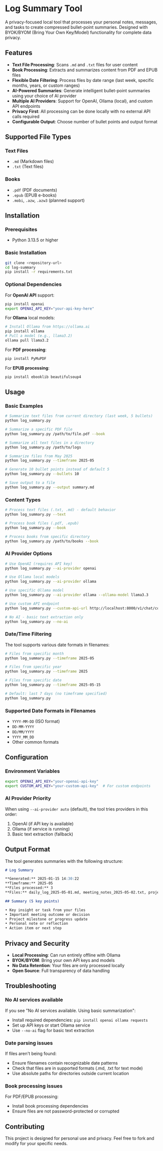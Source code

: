 # Log Summary Tool

A privacy-focused local tool that processes your personal notes, messages, and tasks to create compressed bullet-point summaries. Designed with BYOK/BYOM (Bring Your Own Key/Model) functionality for complete data privacy.

## Features

- **Text File Processing**: Scans `.md` and `.txt` files for user content
- **Book Processing**: Extracts and summarizes content from PDF and EPUB files
- **Flexible Date Filtering**: Process files by date range (last week, specific months, years, or custom ranges)
- **AI-Powered Summaries**: Generate intelligent bullet-point summaries using your choice of AI provider
- **Multiple AI Providers**: Support for OpenAI, Ollama (local), and custom API endpoints
- **Privacy First**: All processing can be done locally with no external API calls required
- **Configurable Output**: Choose number of bullet points and output format

## Supported File Types

### Text Files
- `.md` (Markdown files)
- `.txt` (Text files)

### Books
- `.pdf` (PDF documents)
- `.epub` (EPUB e-books)
- `.mobi`, `.azw`, `.azw3` (planned support)

## Installation

### Prerequisites
- Python 3.13.5 or higher

### Basic Installation
```bash
git clone <repository-url>
cd log-summary
pip install -r requirements.txt
```

### Optional Dependencies

For **OpenAI API** support:
```bash
pip install openai
export OPENAI_API_KEY="your-api-key-here"
```

For **Ollama** local models:
```bash
# Install Ollama from https://ollama.ai
pip install ollama
# Pull a model (e.g., llama3.2)
ollama pull llama3.2
```

For **PDF processing**:
```bash
pip install PyMuPDF
```

For **EPUB processing**:
```bash
pip install ebooklib beautifulsoup4
```

## Usage

### Basic Examples

```bash
# Summarize text files from current directory (last week, 5 bullets)
python log_summary.py

# Summarize a specific PDF file
python log_summary.py /path/to/file.pdf --book

# Summarize all text files in a directory
python log_summary.py /path/to/logs

# Summarize files from May 2025
python log_summary.py --timeframe 2025-05

# Generate 10 bullet points instead of default 5
python log_summary.py --bullets 10

# Save output to a file
python log_summary.py --output summary.md
```

### Content Types

```bash
# Process text files (.txt, .md) - default behavior
python log_summary.py --text

# Process book files (.pdf, .epub)
python log_summary.py --book

# Process books from specific directory
python log_summary.py /path/to/books --book
```

### AI Provider Options

```bash
# Use OpenAI (requires API key)
python log_summary.py --ai-provider openai

# Use Ollama local models
python log_summary.py --ai-provider ollama

# Use specific Ollama model
python log_summary.py --ai-provider ollama --ollama-model llama3.3

# Use custom API endpoint
python log_summary.py --custom-api-url http://localhost:8000/v1/chat/completions

# No AI - basic text extraction only
python log_summary.py --no-ai
```

### Date/Time Filtering

The tool supports various date formats in filenames:

```bash
# Files from specific month
python log_summary.py --timeframe 2025-05

# Files from specific year
python log_summary.py --timeframe 2025

# Files from specific date
python log_summary.py --timeframe 2025-05-15

# Default: last 7 days (no timeframe specified)
python log_summary.py
```

### Supported Date Formats in Filenames
- `YYYY-MM-DD` (ISO format)
- `DD-MM-YYYY`  
- `DD/MM/YYYY`
- `YYYY_MM_DD`
- Other common formats

## Configuration

### Environment Variables

```bash
export OPENAI_API_KEY="your-openai-api-key"
export CUSTOM_API_KEY="your-custom-api-key"  # For custom endpoints
```

### AI Provider Priority

When using `--ai-provider auto` (default), the tool tries providers in this order:
1. OpenAI (if API key is available)
2. Ollama (if service is running)
3. Basic text extraction (fallback)

## Output Format

The tool generates summaries with the following structure:

```markdown
# Log Summary

**Generated:** 2025-01-15 14:30:22
**Timeframe:** 2025-05
**Files processed:** 3
**Files:** daily_log_2025-05-01.md, meeting_notes_2025-05-02.txt, project_notes_2025-05-03.md

## Summary (5 key points)

• Key insight or task from your files
• Important meeting outcome or decision
• Project milestone or progress update
• Personal note or reflection
• Action item or next step
```

## Privacy and Security

- **Local Processing**: Can run entirely offline with Ollama
- **BYOK/BYOM**: Bring your own API keys and models
- **No Data Retention**: Your files are only processed locally
- **Open Source**: Full transparency of data handling

## Troubleshooting

### No AI services available
If you see "No AI services available. Using basic summarization":
- Install required dependencies: `pip install openai ollama requests`
- Set up API keys or start Ollama service
- Use `--no-ai` flag for basic text extraction

### Date parsing issues
If files aren't being found:
- Ensure filenames contain recognizable date patterns
- Check that files are in supported formats (.md, .txt for text mode)
- Use absolute paths for directories outside current location

### Book processing issues
For PDF/EPUB processing:
- Install book processing dependencies
- Ensure files are not password-protected or corrupted

## Contributing

This project is designed for personal use and privacy. Feel free to fork and modify for your specific needs.
